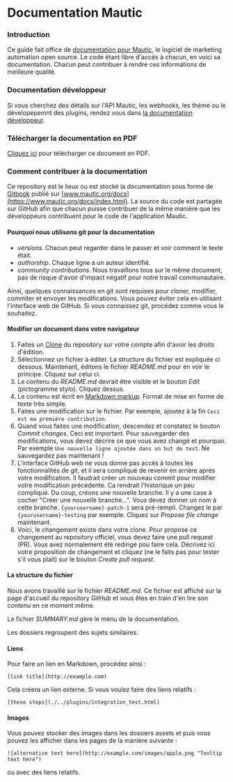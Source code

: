 # Documentation Mautic

### Introduction
Ce guide fait office de [documentation pour Mautic](https://www.mautic.org/docs/index.html), le logiciel de marketing automation open source. Le code étant libre d'accès à chacun, en voici sa documentation. Chacun peut contribuer à rendre ces informations de meilleure qualité.

### Documentation développeur

Si vous cherchez des détails sur l'API Mautic, les webhooks, les thème ou le dévelopepemnt des plugins, rendez vous dans [la documentation développeur](https://developer.mautic.org/).

### Télécharger la documentation en PDF

[Cliquez ici](https://mautic.org/docs/mautic_docs_fr.pdf) pour télécharger ce document en PDF.

### Comment contribuer à la documentation

Ce repository est le lieux ou est stocké la documentation sous forme de [Gitbook](https://www.gitbook.com/) publié sur [www.mautic.org/docs](https://www.mautic.org/docs/index.html). La source du code est partagée sur GitHub afin que chacun puisse contribuer de la même manière que les développeurs contribuent pour le code de l'application Mautic.

#### Pourquoi nous utilisons git pour la documentation

- *versions*. Chacun peut regarder dans le passer et voir comment le texte était.
- *authorship*. Chaque ligne a un auteur identifié.
- *community contributions*. Nous travaillons tous sur le même document, pas de risque d'avoir d'impact négatif pour notre travail communautaire.

Ainsi, quelques connaissances en git sont requises pour cloner, modifier, commiter et envoyer les modifications. Vous pouvez éviter cela en utilisant l'interface web de GitHub. Si vous connaissez git, procédez comme vous le souhaitez.

#### Modifier un document dans votre navigateur

1. Faites un [Clone](https://github.com/mautic/documentation#fork-destination-box) du repository sur votre compte afin d'avoir les droits d'édition.
2. Sélectionnez un fichier à éditer. La structure du fichier est expliquée ci dessous. Maintenant, éditons le fichier *README.md* pour en voir le principe. Cliquez sur celui ci.
3. Le contenu du *README.md* devrait être visible et le bouton *Edit* (pictogramme stylo). Cliquez dessus.
4. Le contenu est écrit en [Markdown markup](https://daringfireball.net/projects/markdown/). Format de mise en forme de texte très simple.
5. Faites une modification sur le fichier. Par exemple, ajoutez à la fin `Ceci est ma première contribution`.
6. Quand vous faites une modification, descendez et constatez le bouton *Commit changes*. Ceci est important. Pour sauvegarder des modifications, vous devez décrire ce que vous avez changé et pourquoi. Par exemple `Une nouvelle ligne ajoutée dans un but de test`. Ne sauvegardez pas maintenant !
7. L'interface GitHub web ne vous donne pas accès à toutes les fonctionnalités de git, et il sera compliqué de revenir en arrière après votre modification. Il faudrait créer un nouveau commit pour modifier votre modification précédente. Ca rendrait l'historique un peu compliqué. Du coup, créons une nouvelle branche. Il y a une case à cocher "Créer une nouvelle branche...". Vous devez donner un nom à cette branche. `{yourusername}-patch-1` sera pré-rempli. Changez le par `{yourusername}-testing` par exemple. Cliquez sur *Propose file change* maintenant.
8. Voici, le changement existe dans votre clone. Pour propose ce changement au repository officiel, vous devez faire une pull request (PR). Vous avez normalement été redirigé pou faire cela. Décrivez ici votre proposition de changement et cliquez (ne le faits pas pour tester s'il vous plait) sur le bouton *Create pull request*.


#### La structure du fichier

Nous avons travaillé sur le fichier *README.md*. Ce fichier est affiché sur la page d'accueil du repository GitHub et vous êtes en train d'en lire son contenu en ce moment même.

Le fichier *SUMMARY.md* gère le menu de la documentation.

Les dossiers regroupent des sujets similaires.

#### Liens

Pour faire un lien en Markdown, procédez ainsi :

```
[link title](http://example.com)
```

Cela créera un lien externe. Si vous voulez faire des liens relatifs :

```
[these steps](./../plugins/integration_test.html)
```

#### Images

Vous pouvez stocker des images dans les dossiers assets et puis vous pouvez les afficher dans les pages de la manière suivante :

```
![alternative text here](http://example.com/images/apple.png "Tooltip text here")
```
ou avec des liens relatifs.
